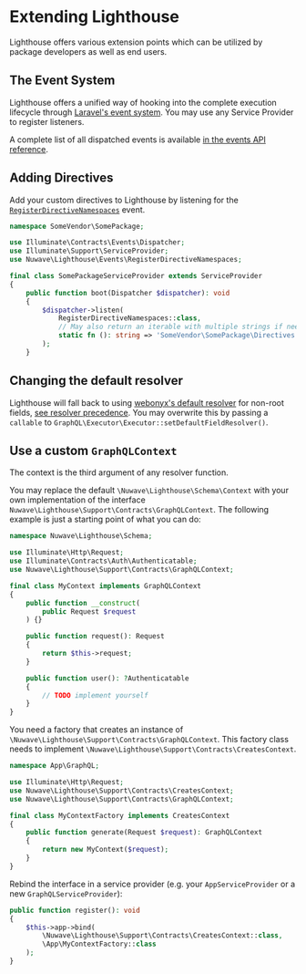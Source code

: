 # Extending Lighthouse

Lighthouse offers various extension points which can be utilized by package developers
as well as end users.

## The Event System

Lighthouse offers a unified way of hooking into the complete execution lifecycle
through [Laravel's event system](https://laravel.com/docs/events).
You may use any Service Provider to register listeners.

A complete list of all dispatched events is available [in the events API reference](../api-reference/events.md).

## Adding Directives

Add your custom directives to Lighthouse by listening for the [`RegisterDirectiveNamespaces`](../api-reference/events.md#registerdirectivenamespaces) event.

```php
namespace SomeVendor\SomePackage;

use Illuminate\Contracts\Events\Dispatcher;
use Illuminate\Support\ServiceProvider;
use Nuwave\Lighthouse\Events\RegisterDirectiveNamespaces;

final class SomePackageServiceProvider extends ServiceProvider
{
    public function boot(Dispatcher $dispatcher): void
    {
        $dispatcher->listen(
            RegisterDirectiveNamespaces::class,
            // May also return an iterable with multiple strings if needed
            static fn (): string => 'SomeVendor\SomePackage\Directives',
        );
    }
```

## Changing the default resolver

Lighthouse will fall back to using [webonyx's default resolver](https://webonyx.github.io/graphql-php/data-fetching/#default-field-resolver)
for non-root fields, [see resolver precedence](../the-basics/fields.md#resolver-precedence).
You may overwrite this by passing a `callable` to `GraphQL\Executor\Executor::setDefaultFieldResolver()`.

## Use a custom `GraphQLContext`

The context is the third argument of any resolver function.

You may replace the default `\Nuwave\Lighthouse\Schema\Context` with your own
implementation of the interface `Nuwave\Lighthouse\Support\Contracts\GraphQLContext`.
The following example is just a starting point of what you can do:

```php
namespace Nuwave\Lighthouse\Schema;

use Illuminate\Http\Request;
use Illuminate\Contracts\Auth\Authenticatable;
use Nuwave\Lighthouse\Support\Contracts\GraphQLContext;

final class MyContext implements GraphQLContext
{
    public function __construct(
        public Request $request
    ) {}

    public function request(): Request
    {
        return $this->request;
    }

    public function user(): ?Authenticatable
    {
        // TODO implement yourself
    }
}
```

You need a factory that creates an instance of `\Nuwave\Lighthouse\Support\Contracts\GraphQLContext`.
This factory class needs to implement `\Nuwave\Lighthouse\Support\Contracts\CreatesContext`.

```php
namespace App\GraphQL;

use Illuminate\Http\Request;
use Nuwave\Lighthouse\Support\Contracts\CreatesContext;
use Nuwave\Lighthouse\Support\Contracts\GraphQLContext;

final class MyContextFactory implements CreatesContext
{
    public function generate(Request $request): GraphQLContext
    {
        return new MyContext($request);
    }
}
```

Rebind the interface in a service provider (e.g. your `AppServiceProvider` or a new `GraphQLServiceProvider`):

```php
public function register(): void
{
    $this->app->bind(
        \Nuwave\Lighthouse\Support\Contracts\CreatesContext::class,
        \App\MyContextFactory::class
    );
}
```

